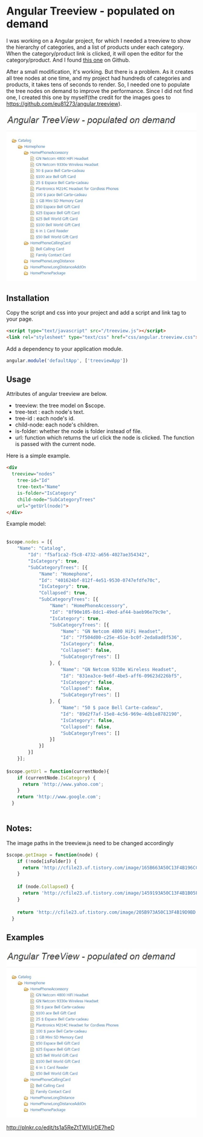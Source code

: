 Angular Treeview - populated on demand
================

I was working on a Angular project, for which I needed a treeview to show the hierarchy of categories, and a list of products under each category. When the category/product link is clicked, it will open the editor for the category/product. And I found <a href="https://github.com/eu81273/angular.treeview">this one</a> on Github.

After a small modification, it's working. But there is a problem. As it creates all tree nodes at one time, and my project had hundreds of categories and products, it takes tens of seconds to render. So, I needed one to populate the tree nodes on demand to improve the performance. Since I did not find one, I created this one by myself(the credit for the images goes to <a href="https://github.com/eu81273/angular.treeview">https://github.com/eu81273/angular.treeview</a>).



[![ScreenShot](https://github.com/robertfu/robertfu.github.io/blob/master/Images/treeview/desc_small.JPG)](http://plnkr.co/edit/ts1a5ReZtTWlUrDE7heD)

## Installation

Copy the script and css into your project and add a script and link tag to your page.

```html
<script type="text/javascript" src="/treeview.js"></script>
<link rel="stylesheet" type="text/css" href="css/angular.treeview.css">
```

Add a dependency to your application module.

```javascript
angular.module('defaultApp', ['treeviewApp'])
```

## Usage

Attributes of angular treeview are below.

- treeview: the tree model on $scope.
- tree-text : each node's text.
- tree-id : each node's id.
- child-node: each node's children.
- is-folder: whether the node is folder instead of file.
- url: function which returns the url click the node is clicked. The function is passed with the current node.

Here is a simple example.


```html
<div
  treeview="nodes"
	tree-id="Id"
	tree-text="Name"
	is-folder="IsCategory"
	child-node="SubCategoryTrees"
	url="getUrl(node)">
</div>
```

Example model:

```javascript

$scope.nodes = [{
    "Name": "Catalog",
        "Id": "f5af1ca2-f5c8-4732-a656-4027ae354342",
        "IsCategory": true,
        "SubCategoryTrees": [{
            "Name": "Homephone",
            "Id": "401624bf-812f-4e51-9530-0747efdfe70c",
            "IsCategory": true,
            "Collapsed": true,
            "SubCategoryTrees": [{
                "Name": "HomePhoneAccessory",
                "Id": "8f90e105-8dc1-49ed-af44-baeb96e79c9e",
                "IsCategory": true,
                "SubCategoryTrees": [{
                    "Name": "GN Netcom 4800 HiFi Headset",
                    "Id": "7f504d00-c25e-451e-bc0f-2eda8ad8f536",
                    "IsCategory": false,
                    "Collapsed": false,
                    "SubCategoryTrees": []
                }, {
                    "Name": "GN Netcom 9330e Wireless Headset",
                    "Id": "831ea3ce-9e6f-4be5-aff6-09623d226bf5",
                    "IsCategory": false,
                    "Collapsed": false,
                    "SubCategoryTrees": []
                }, {
                    "Name": "50 $ pace Bell Carte-cadeau",
                    "Id": "89d2f7af-15e8-4c56-969e-4db1e8782190",
                    "IsCategory": false,
                    "Collapsed": false,
                    "SubCategoryTrees": []
                }]
			}]
		}]
	}];
		
$scope.getUrl = function(currentNode){
    if (currentNode.IsCategory) {
      return 'http://www.yahoo.com';
    }
    return 'http://www.google.com';
  }
  
```

## Notes:

The image paths in the treeview.js need to be changed accordingly

```javascript
$scope.getImage = function(node) {
	if (!node[isFolder]) {
	  return 'http://cfile23.uf.tistory.com/image/165B663A50C13F4B196CCA';
	}

	if (node.Collapsed) {
	  return 'http://cfile23.uf.tistory.com/image/1459193A50C13F4B1B05FB';
	}

	return 'http://cfile23.uf.tistory.com/image/205B973A50C13F4B19D9BD';
  }
```

## Examples

[![ScreenShot](https://github.com/robertfu/robertfu.github.io/blob/master/Images/treeview/desc_small.JPG)](http://plnkr.co/edit/ts1a5ReZtTWlUrDE7heD)

http://plnkr.co/edit/ts1a5ReZtTWlUrDE7heD

